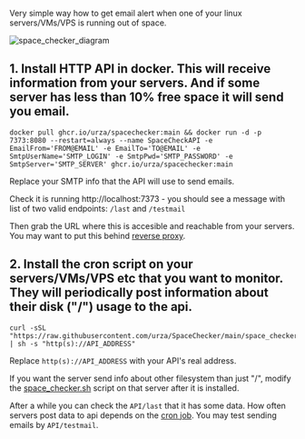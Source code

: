 Very simple way how to get email alert when one of your linux servers/VMs/VPS is running out of space.

![space_checker_diagram](https://github.com/urza/SpaceChecker/assets/189804/9358d584-32a8-48b3-bc86-345f768aa950)

## 1. Install HTTP API in docker. This will receive information from your servers. And if some server has less than 10% free space it will send you email.

```
docker pull ghcr.io/urza/spacechecker:main && docker run -d -p 7373:8080 --restart=always --name SpaceCheckAPI -e EmailFrom='FROM@EMAIL' -e EmailTo='TO@EMAIL' -e SmtpUserName='SMTP_LOGIN' -e SmtpPwd='SMTP_PASSWORD' -e SmtpServer='SMTP_SERVER' ghcr.io/urza/spacechecker:main
```

Replace your SMTP info that the API will use to send emails.

Check it is running http://localhost:7373 - you should see a message with list of two valid endpoints: `/last` and `/testmail`

Then grab the URL where this is accesible and reachable from your servers. You may want to put this behind [reverse proxy](https://nginxproxymanager.com/ "reverse proxy").


## 2. Install the cron script on your servers/VMs/VPS etc that you want to monitor. They will periodically post information about their disk ("/") usage to the api. 

    curl -sSL "https://raw.githubusercontent.com/urza/SpaceChecker/main/space_checker_install.sh" | sh -s "http(s)://API_ADDRESS"

Replace `http(s)://API_ADDRESS` with your API's real address. 

If you want the server send info about other filesystem than just "/", modify the [space_checker.sh](https://github.com/urza/SpaceChecker/blob/main/space_checker.sh) script on that server after it is installed.

After a while you can check the `API/last` that it has some data. How often servers post data to api depends on the [cron job](https://github.com/urza/SpaceChecker/blob/main/space_checker_install.sh#L20).
You may test sending emails by `API/testmail`.
